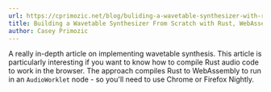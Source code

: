 ```yaml
---
url: https://cprimozic.net/blog/buliding-a-wavetable-synthesizer-with-rust-wasm-and-webaudio/
title: Building a Wavetable Synthesizer From Scratch with Rust, WebAssembly, and WebAudio
author: Casey Primozic
---
```


A really in-depth article on implementing wavetable synthesis. This article is particularly interesting if you want to know how to compile Rust audio code to work in the browser. The approach compiles Rust to WebAssembly to run in an `AudioWorklet` node - so you'll need to use Chrome or Firefox Nightly.
